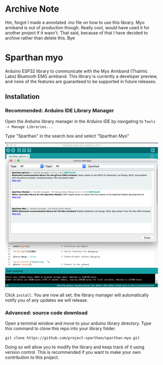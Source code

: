 # Archive Note

Hm, forgot I made a annotated .ino file on how to use this library. Myo armband is out of production though. Really cool, would have used it for another project if it wasn't. That said, because of that I have decided to archive rather than delete this. Bye

# Sparthan myo

Arduino ESP32 library to communicate with the Myo Armband (Thalmic Labs) Bluetooth EMG armband. This library is currently a developer preview, and none of the features are guaranteed to be supported in future releases.

## Installation

### Recommended: Arduino IDE Library Manager
Open the Arduino library manager in the Arduino IDE by navigating to `Tools -> Manage Libraries...`

Type "Sparthan" in the search box and select "Sparthan Myo"

![alt text](https://raw.githubusercontent.com/project-sparthan/project-sparthan.github.io/master/images/library_manager.png)

Click `install`. You are now all set, the library manager will automatically notify you of any updates we will release. 


### Advanced: source code download 
Open a terminal window and move to your arduino library directory. Type this command to clone this repo into your library folder.

    git clone https://github.com/project-sparthan/sparthan-myo.git

 Doing so will allow you to modify the library and keep track of it using version control. This is recommended if you want to make your own contribution to this project.
